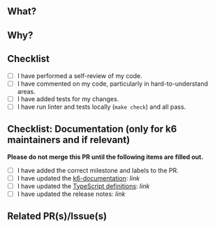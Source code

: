 ## What?

<!-- A short (or detailed) description of what this PR does. -->

## Why?

<!-- A short (or detailed) explanation of why these changes are made and needed. -->

## Checklist

<!-- 
If you haven't read the contributing guidelines https://github.com/grafana/k6/blob/master/CONTRIBUTING.md 
and code of conduct https://github.com/grafana/k6/blob/master/CODE_OF_CONDUCT.md yet, please do so
-->

- [ ] I have performed a self-review of my code.
- [ ] I have commented on my code, particularly in hard-to-understand areas.
- [ ] I have added tests for my changes.
- [ ] I have run linter and tests locally (`make check`) and all pass.

## Checklist: Documentation (only for k6 maintainers and if relevant)

**Please do not merge this PR until the following items are filled out.**

- [ ] I have added the correct milestone and labels to the PR.
- [ ] I have updated the [k6-documentation](https://github.com/grafana/k6-docs): _link_
- [ ] I have updated the [TypeScript definitions](https://github.com/grafana/k6-DefinitelyTyped/tree/master/types/k6): _link_
- [ ] I have updated the release notes: _link_

<!-- - [ ] Any other relevant item -->

## Related PR(s)/Issue(s)

<!-- - <https://github.com/grafana/...> -->

<!-- Does it close an issue? -->

<!-- Closes #ISSUE-ID -->

<!-- Thanks for your contribution! 🙏🏼 -->
